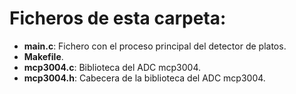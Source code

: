 # Ficheros de esta carpeta:

- **main.c**: Fichero con el proceso principal del detector de platos.
- **Makefile**.
- **mcp3004.c**: Biblioteca del ADC mcp3004.
- **mcp3004.h**: Cabecera de la biblioteca del ADC mcp3004.